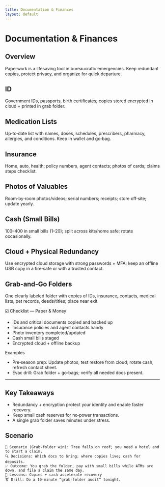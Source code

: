 ```yaml
---
title: Documentation & Finances
layout: default
---
```


# Documentation & Finances

## Overview
Paperwork is a lifesaving tool in bureaucratic emergencies. Keep redundant copies, protect privacy, and organize for quick departure.

## ID
Government IDs, passports, birth certificates; copies stored encrypted in cloud + printed in grab folder.

## Medication Lists
Up‑to‑date list with names, doses, schedules, prescribers, pharmacy, allergies, and conditions. Keep in wallet and go‑bag.

## Insurance
Home, auto, health; policy numbers, agent contacts; photos of cards; claims steps checklist.

## Photos of Valuables
Room‑by‑room photos/videos; serial numbers; receipts; store off‑site; update yearly.

## Cash (Small Bills)
$100–$400 in small bills ($1–$20); split across kits/home safe; rotate occasionally.

## Cloud + Physical Redundancy
Use encrypted cloud storage with strong passwords + MFA; keep an offline USB copy in a fire‑safe or with a trusted contact.

## Grab-and-Go Folders
One clearly labeled folder with copies of IDs, insurance, contacts, medical lists, pet records, deeds/titles; place near exit.

☑️ Checklist — Paper & Money
- IDs and critical documents copied and backed up
- Insurance policies and agent contacts handy
- Photo inventory completed/updated
- Cash small bills staged
- Encrypted cloud + offline backup

Examples
- Pre‑season prep: Update photos; test restore from cloud; rotate cash; refresh contact sheet.
- Evac drill: Grab folder + go‑bags; verify all needed docs present.

---

## Key Takeaways
- Redundancy + encryption protect your identity and enable faster recovery.
- Keep small cash reserves for no‑power transactions.
- A single grab folder saves minutes under stress.

## Scenario

```
🧭 Scenario (Grab‑folder win): Tree falls on roof; you need a hotel and to start a claim.
🔍 Decisions: Which docs to bring; where copies live; cash for deposits.
✅ Outcome: You grab the folder, pay with small bills while ATMs are down, and file a claim the same day.
🧠 Lessons: Copies + cash accelerate recovery
🏋️ Drill: Do a 10‑minute “grab‑folder audit” tonight.
```
